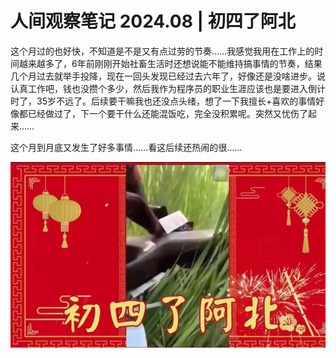 # 人间观察笔记 2024.08 | 初四了阿北

这个月过的也好快，不知道是不是又有点过劳的节奏……我感觉我用在工作上的时间越来越多了，6年前刚刚开始社畜生活时还想说能不能维持搞事情的节奏，结果几个月过去就举手投降，现在一回头发现已经过去六年了，好像还是没啥进步。说认真工作吧，钱也没攒个多少，然后我作为程序员的职业生涯应该也是要进入倒计时了，35岁不远了。后续要干嘛我也还没点头绪，想了一下我擅长+喜欢的事情好像都已经做过了，下一个要干什么还能混饭吃，完全没积累呢。突然又忧伤了起来……

这个月到月底又发生了好多事情……看这后续还热闹的很……

![初四](../img/08_初四.JPG)
